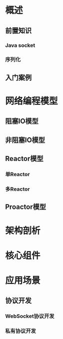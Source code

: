 # 概述

## 前置知识

### Java socket
### 序列化


## 入门案例


# 网络编程模型

## 阻塞IO模型

## 非阻塞IO模型

## Reactor模型

### 单Reactor

### 多Reactor


## Proactor模型

# 架构剖析

# 核心组件

# 应用场景

## 协议开发

### WebSocket协议开发

### 私有协议开发
